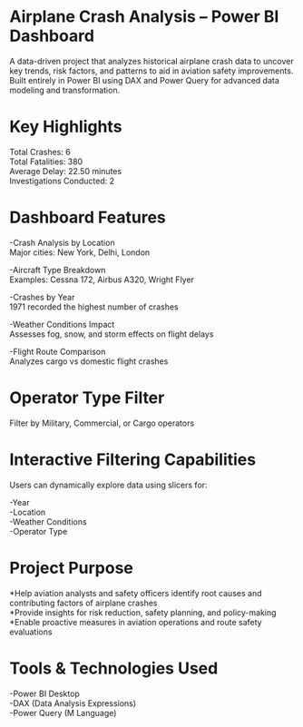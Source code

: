 # Airplane Crash Analysis – Power BI Dashboard
A data-driven project that analyzes historical airplane crash data to uncover key trends, risk factors, and patterns to aid in aviation safety improvements. Built entirely in Power BI using DAX and Power Query for advanced data modeling and transformation.

# Key Highlights
Total Crashes: 6<br>
Total Fatalities: 380<br>
Average Delay: 22.50 minutes<br>
Investigations Conducted: 2<br>

# Dashboard Features
-Crash Analysis by Location<br>
Major cities: New York, Delhi, London<br>

-Aircraft Type Breakdown<br>
Examples: Cessna 172, Airbus A320, Wright Flyer<br>

-Crashes by Year<br>
1971 recorded the highest number of crashes<br>

-Weather Conditions Impact<br>
Assesses fog, snow, and storm effects on flight delays<br>

-Flight Route Comparison<br>
Analyzes cargo vs domestic flight crashes<br>

# Operator Type Filter
Filter by Military, Commercial, or Cargo operators<br>

# Interactive Filtering Capabilities
Users can dynamically explore data using slicers for:<br>

-Year<br>
-Location<br>
-Weather Conditions<br>
-Operator Type<br>

# Project Purpose
*Help aviation analysts and safety officers identify root causes and contributing factors of airplane crashes<br>
*Provide insights for risk reduction, safety planning, and policy-making<br>
*Enable proactive measures in aviation operations and route safety evaluations<br>

# Tools & Technologies Used
-Power BI Desktop<br>
-DAX (Data Analysis Expressions)<br>
-Power Query (M Language)<br>


